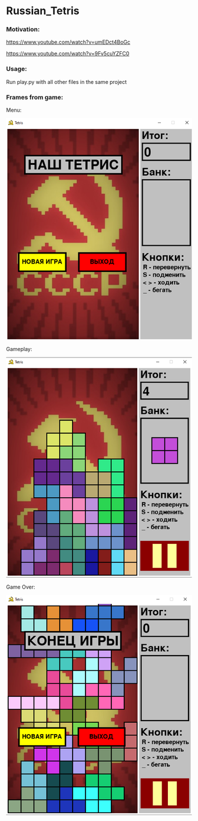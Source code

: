 # Russian_Tetris
### Motivation:
https://www.youtube.com/watch?v=umEDct4BoGc

https://www.youtube.com/watch?v=9Fv5cuYZFC0

### Usage:
Run play.py with all other files in the same project

### Frames from game:
Menu:

![Menu](menu.png)

Gameplay:

![Game](game1.png)

Game Over:

![Game Over](game2.png)
